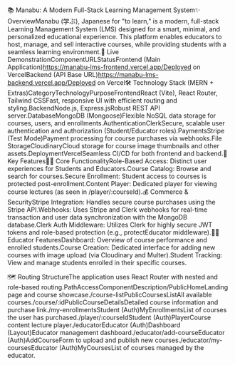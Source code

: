 📚 Manabu: A Modern Full-Stack Learning Management System✨ OverviewManabu (学ぶ), Japanese for "to learn," is a modern, full-stack Learning Management System (LMS) designed for a smart, minimal, and personalized educational experience. This platform enables educators to host, manage, and sell interactive courses, while providing students with a seamless learning environment.🚀 Live DemonstrationComponentURLStatusFrontend (Main Application)https://manabu-lms-frontend.vercel.app/Deployed on VercelBackend (API Base URL)https://manabu-lms-backend.vercel.app/Deployed on Vercel🛠️ Technology Stack (MERN + Extras)CategoryTechnologyPurposeFrontendReact (Vite), React Router, Tailwind CSSFast, responsive UI with efficient routing and styling.BackendNode.js, Express.jsRobust REST API server.DatabaseMongoDB (Mongoose)Flexible NoSQL data storage for courses, users, and enrollments.AuthenticationClerkSecure, scalable user authentication and authorization (Student/Educator roles).PaymentsStripe (Test Mode)Payment processing for course purchases via webhooks.File StorageCloudinaryCloud storage for course image thumbnails and other assets.DeploymentVercelSeamless CI/CD for both frontend and backend.🔑 Key Features🧑‍💻 Core FunctionalityRole-Based Access: Distinct user experiences for Students and Educators.Course Catalog: Browse and search for courses.Secure Enrollment: Student access to courses is protected post-enrollment.Content Player: Dedicated player for viewing course lectures (as seen in /player/:courseId).💰 Commerce & SecurityStripe Integration: Handles secure course purchases using the Stripe API.Webhooks: Uses Stripe and Clerk webhooks for real-time transaction and user data synchronization with the MongoDB database.Clerk Auth Middleware: Utilizes Clerk for highly secure JWT tokens and role-based protection (e.g., protectEducator middleware).👩‍🏫 Educator FeaturesDashboard: Overview of course performance and enrolled students.Course Creation: Dedicated interface for adding new courses with image upload (via Cloudinary and Multer).Student Tracking: View and manage students enrolled in their specific courses.

🗺️ Routing StructureThe application uses React Router with nested and role-based routing.PathAccessComponentDescription/PublicHomeLanding page and course showcase./course-listPublicCoursesListAll available courses./course/:idPublicCourseDetailsDetailed course information and purchase link./my-enrollmentsStudent (Auth)MyEnrollmentsList of courses the user has purchased./player/:courseIdStudent (Auth)PlayerCourse content lecture player./educatorEducator (Auth)Dashboard (Layout)Educator management dashboard./educator/add-courseEducator (Auth)AddCourseForm to upload and publish new courses./educator/my-coursesEducator (Auth)MyCoursesList of courses managed by the educator.